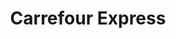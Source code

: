 ---
title: "Carrefour Express"
url: /ciudad-autonoma-de-buenos-aires/carrefour-express-montaneses/
shop: Lebensmittel
---